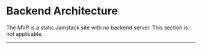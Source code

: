 # Backend Architecture

The MVP is a static Jamstack site with no backend server. This section is not applicable.

---
